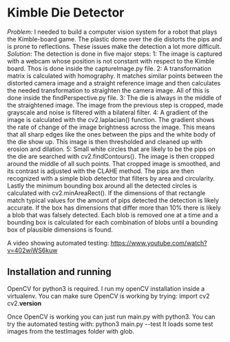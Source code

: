 # Kimble Die Detector 
*Problem:* I needed to build a computer vision system for a robot that plays the Kimble-board game. The plastic dome over the die distorts the pips and is prone to reflections. These issues make the detection a lot more difficult.
*Solution*: The detection is done in five major steps:
1: The image is captured with a webcam whose position is not constant with respect to the Kimble board. Thos is done inside the captureImage.py file.
2: A transformation matrix is calculated with homography. It matches similar points between the distorted camera image and a straight reference image and then calculates the needed transformation to straighten the camera image. All of this is done inside the findPerspective.py file. 
3: The die is always in the middle of the straightened image. The image from the previous step is cropped, made grayscale and noise is filtered with a bilateral filter. 
4: A gradient of the image is calculated with the cv2.laplacian() function. The gradient shows the rate of change of the image brightness across the image. This means that all sharp edges like the ones between the pips and the white body of the die show up. This image is then thresholded and cleaned up with erosion and dilation.
5: Small white circles that are likely to be the pips on the die are searched with cv2.findContours(). The image is then cropped around the middle of all such points. That cropped image is smoothed, and its contrast is adjusted with the CLAHE method. The pips are then recognized with a simple blob detector that filters by area and circularity. Lastly the minimum bounding box around all the detected circles is calculated with cv2.minAreaRect(). If the dimensions of that rectangle match typical values for the amount of pips detected the detection is likely accurate. If the box has dimensions that differ more than 10% there is likely a blob that was falsely detected. Each blob is removed one at a time and a bounding box is calculated for each combination of blobs until a bounding box of plausible dimensions is found. 

A video showing automated testing:
https://www.youtube.com/watch?v=402wiWS6kuw

## Installation and running
OpenCV for python3 is required. I run my openCV installation inside a virtualenv.
You can make sure OpenCV is working by trying:
import cv2
cv2.__version__

Once OpenCV is working you can just run main.py with python3. You can try the automated testing with:
python3 main.py --test
It loads some test images from the testImages folder with glob.
